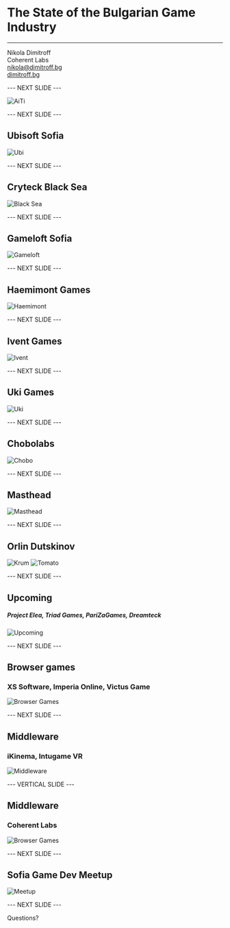 # The State of the Bulgarian Game Industry <!-- .element class=".bga-font" -->

---------------------

Nikola Dimitroff
</br>
Coherent Labs
</br>
<a href="mailto:nikola@dimitroff.bg"><i class="fa fa-envelope-o"></i> nikola@dimitroff.bg</a>
</br>
<a href="https://dimitroff.bg"><i class="fa fa-rss"></i> dimitroff.bg</a>

--- NEXT SLIDE ---

![AiTi](https://scontent-frt3-1.xx.fbcdn.net/v/t1.0-9/13439071_863000543804762_6748481385270499374_n.jpg?oh=32204dbbd9add07d3b27f863b6621d15&oe=57F7145F)

--- NEXT SLIDE ---

## Ubisoft Sofia

![Ubi](resources/bga/ubisoft_sofia.png)

--- NEXT SLIDE ---

## Cryteck Black Sea

![Black Sea](resources/bga/black_sea.png)

--- NEXT SLIDE ---

## Gameloft Sofia

![Gameloft](resources/bga/gameloft.png)

--- NEXT SLIDE ---

## Haemimont Games

![Haemimont](resources/bga/haemimont.jpg)

--- NEXT SLIDE ---

## Ivent Games

![Ivent](resources/bga/ivent.jpg)

--- NEXT SLIDE ---

## Uki Games

![Uki](resources/bga/uki.png)

--- NEXT SLIDE ---

## Chobolabs

![Chobo](resources/bga/chobo.jpg)

--- NEXT SLIDE ---

## Masthead

![Masthead](resources/bga/masthead.png)

--- NEXT SLIDE ---

## Orlin Dutskinov

![Krum](resources/bga/krum.jpg)
![Tomato](resources/bga/tomato_jones.gif)

--- NEXT SLIDE ---

## Upcoming
##### Project Elea, Triad Games, PariZaGames, Dreamteck

![Upcoming](resources/bga/upcoming.png)

--- NEXT SLIDE ---

## Browser games
### XS Software, Imperia Online, Victus Game

![Browser Games](resources/bga/browsergames.png)

--- NEXT SLIDE ---

## Middleware
### iKinema, Intugame VR

![Middleware](resources/bga/middleware.png)

--- VERTICAL SLIDE ---

## Middleware
### Coherent Labs

![Browser Games](resources/bga/coherent.png)

--- NEXT SLIDE ---

## Sofia Game Dev Meetup

![Meetup](https://scontent-frt3-1.xx.fbcdn.net/t31.0-8/13433145_10210105221612778_6658303129262081824_o.jpg)

--- NEXT SLIDE ---

Questions?
